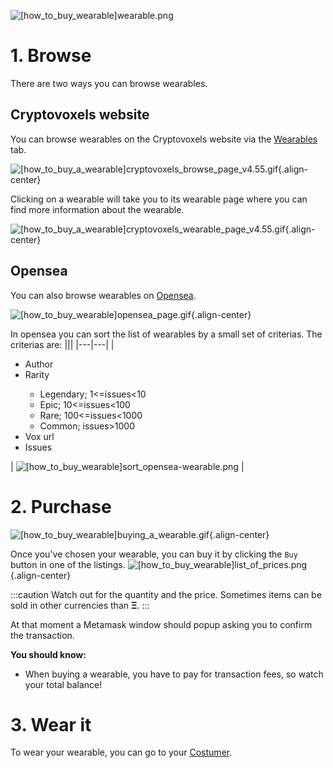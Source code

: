 
![[how_to_buy_wearable]wearable.png](/tutorials/[how_to_buy_wearable]wearable.png)

# 1. Browse
There are two ways you can browse wearables.

## Cryptovoxels website
You can browse wearables on the Cryptovoxels website via the [Wearables](https://www.cryptovoxels.com/wearables) tab.

![[how_to_buy_a_wearable]cryptovoxels_browse_page_v4.55.gif](/tutorials/[how_to_buy_a_wearable]cryptovoxels_browse_page_v4.55.gif){.align-center}

Clicking on a wearable will take you to its wearable page where you can find more information about the wearable.

![[how_to_buy_a_wearable]cryptovoxels_wearable_page_v4.55.gif](/tutorials/[how_to_buy_a_wearable]cryptovoxels_wearable_page_v4.55.gif){.align-center}

## Opensea

You can also browse wearables on [Opensea](https://opensea.io/assets/cryptovoxel-wearables).

![[how_to_buy_wearable]opensea_page.gif](/tutorials/[how_to_buy_wearable]opensea_page.gif){.align-center}


In opensea you can sort the list of wearables by a small set of criterias.
The criterias are:
|||
|---|---|
|<ul><li> Author</li><li>Rarity</li><ul><li> Legendary; 1<=issues<10 </li><li> Epic; 10<=issues<100 </li><li> Rare; 100<=issues<1000 </li><li> Common; issues>1000 </li></ul><li> Vox url </li><li> Issues </li></ul> | ![[how_to_buy_wearable]sort_opensea-wearable.png](/tutorials/[how_to_buy_wearable]sort_opensea-wearable.png) |



# 2. Purchase

![[how_to_buy_wearable]buying_a_wearable.gif](/tutorials/[how_to_buy_wearable]buying_a_wearable.gif){.align-center}

Once you've chosen your wearable, you can buy it by clicking the `Buy` button in one of the listings.
![[how_to_buy_wearable]list_of_prices.png](/tutorials/[how_to_buy_wearable]list_of_prices.png){.align-center}

:::caution
Watch out for the quantity and the price. Sometimes items can be sold in other currencies than **Ξ**.
:::

At that moment a Metamask window should popup asking you to confirm the transaction.

**You should know:**
- When buying a wearable, you have to pay for transaction fees, so watch your total balance!

# 3. Wear it

To wear your wearable, you can go to your [Costumer](/docs/Player_customization/Costume_tab).


